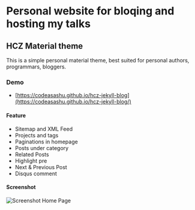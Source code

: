 # Personal website for bloqing and hosting my talks


## HCZ Material theme

This is a simple personal material theme, best suited for personal authors, programmars, bloggers. 

### Demo
* [https://codeasashu.github.io/hcz-jekyll-blog](https://codeasashu.github.io/hcz-jekyll-blog/)

#### Feature

* Sitemap and XML Feed
* Projects and tags
* Paginations in homepage
* Posts under category
* Related Posts
* Highlight pre
* Next & Previous Post
* Disqus comment

#### Screenshot

![Screenshot Home Page](https://raw.githubusercontent.com/ashutosh2k12/jekyllthemes/master/thumbnails/hcz-material.png  "Screenshot Home Page")
